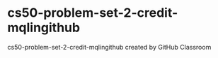 # cs50-problem-set-2-credit-mqlingithub
cs50-problem-set-2-credit-mqlingithub created by GitHub Classroom
